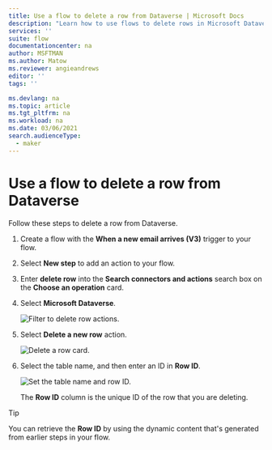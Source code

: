 ```yaml
---
title: Use a flow to delete a row from Dataverse | Microsoft Docs
description: "Learn how to use flows to delete rows in Microsoft Dataverse."
services: ''
suite: flow
documentationcenter: na
author: MSFTMAN
ms.author: Matow
ms.reviewer: angieandrews
editor: ''
tags: ''

ms.devlang: na
ms.topic: article
ms.tgt_pltfrm: na
ms.workload: na
ms.date: 03/06/2021
search.audienceType: 
  - maker
---
```



# Use a flow to delete a row from Dataverse

Follow these steps to delete a row from Dataverse.

1. Create a flow with the **When a new email arrives (V3)** trigger to your flow.

1. Select **New step** to add an action to your flow.

1. Enter **delete row** into the **Search connectors and actions** search box on the **Choose an operation** card.

1. Select **Microsoft Dataverse**.

   ![Filter to delete row actions.](../media/dataverse-how-tos/delete-row-action.png "Filter to delete row actions")

1. Select **Delete a new row** action.

   ![Delete a row card.](../media/dataverse-how-tos/delete-row-card.png "Delete a row card")

1. Select the table name, and then enter an ID in **Row ID**.

   ![Set the table name and row ID.](../media/dataverse-how-tos/delete-row-card-complete.png "Set the table name and row ID")

   The **Row ID** column is the unique ID of the row that you are deleting.

>[!TIP]
>You can retrieve the **Row ID** by using the dynamic content that's generated from earlier steps in your flow.
